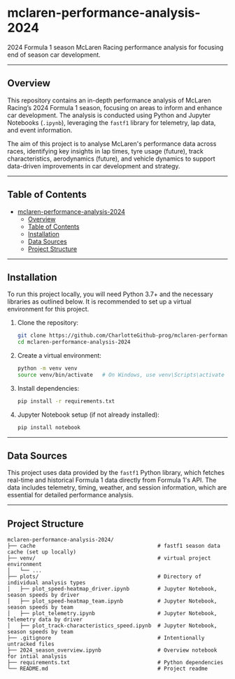 # mclaren-performance-analysis-2024
2024 Formula 1 season McLaren Racing performance analysis for focusing end of season car development.

---

## Overview

This repository contains an in-depth performance analysis of McLaren Racing’s 2024 Formula 1 season, focusing on areas to inform and enhance car development. The analysis is conducted using Python and Jupyter Notebooks (`.ipynb`), leveraging the `fastf1` library for telemetry, lap data, and event information.

The aim of this project is to analyse McLaren's performance data across races, identifying key insights in lap times, tyre usage (future), track characteristics, aerodynamics (future), and vehicle dynamics to support data-driven improvements in car development and strategy.

---

## Table of Contents

- [mclaren-performance-analysis-2024](#mclaren-performance-analysis-2024)
  - [Overview](#overview)
  - [Table of Contents](#table-of-contents)
  - [Installation](#installation)
  - [Data Sources](#data-sources)
  - [Project Structure](#project-structure)

---

## Installation

To run this project locally, you will need Python 3.7+ and the necessary libraries as outlined below. It is recommended to set up a virtual environment for this project.

1. Clone the repository:

    ```bash
    git clone https://github.com/CharlotteGithub-prog/mclaren-performance-analysis-2024.git
    cd mclaren-performance-analysis-2024
    ```

2. Create a virtual environment:

    ```bash
    python -m venv venv
    source venv/bin/activate   # On Windows, use venv\Scripts\activate
    ```

3. Install dependencies:

    ```bash
    pip install -r requirements.txt
    ```

4. Jupyter Notebook setup (if not already installed):

    ```bash
    pip install notebook
    ```

---

## Data Sources

This project uses data provided by the `fastf1` Python library, which fetches real-time and historical Formula 1 data directly from Formula 1's API. The data includes telemetry, timing, weather, and session information, which are essential for detailed performance analysis.

---

## Project Structure

```plaintext
mclaren-performance-analysis-2024/
├── cache                                       # fastf1 season data cache (set up locally)
├── venv/                                       # virtual project environment
│   └── ...
├── plots/                                      # Directory of individual analysis types
│   ├── plot_speed-heatmap_driver.ipynb         # Jupyter Notebook, season speeds by driver
│   ├── plot_speed-heatmap_team.ipynb           # Jupyter Notebook, season speeds by team
│   ├── plot_telemetry.ipynb                    # Jupyter Notebook, telemetry data by driver
│   ├── plot_track-characteristics_speed.ipynb  # Jupyter Notebook, season speeds by team
├── .gitignore                                  # Intentionally untracked files
├── 2024_season_overview.ipynb                  # Overview notebook for intial analysis
├── requirements.txt                            # Python dependencies 
└── README.md                                   # Project readme
